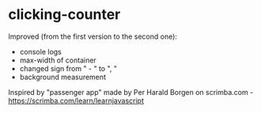 # clicking-counter 

Improved (from the first version to the second one):
- console logs
- max-width of container
- changed sign from " - " to ", "
- background measurement

Inspired by "passenger app" made by Per Harald Borgen on scrimba.com - https://scrimba.com/learn/learnjavascript
